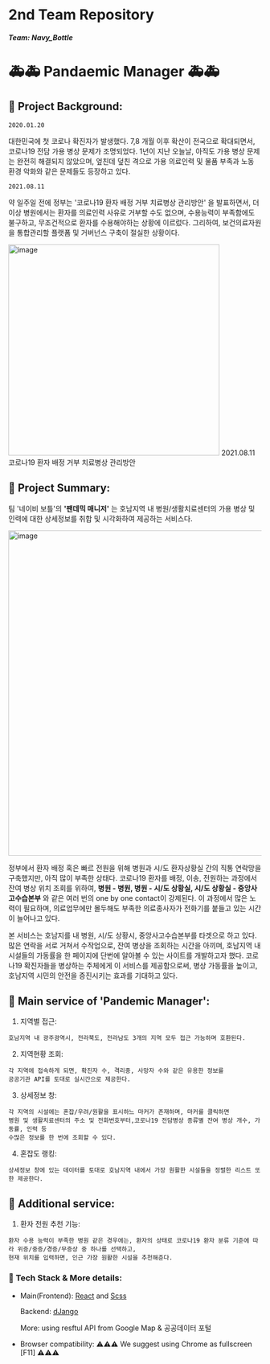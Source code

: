 # 2nd Team Repository
##### Team: Navy_Bottle

# 🚑🚑 Pandaemic Manager 🚑🚑 

## 🏥 Project Background:
  ~~~ 
  2020.01.20 
  ~~~
  대한민국에 첫 코로나 확진자가 발생했다. 7,8 개월 이후 확산이 전국으로 확대되면서, 코로나19 전담 가용 병상 문제가 조명되었다. 
  1년이 지난 오늘날, 아직도 가용 병상 문제는 완전히 해결되지 않았으며, 엎친데 덮친 격으로 가용 의료인력 및 물품 부족과 노동 환경 악화와 같은 문제들도 등장하고 있다.
  
  ~~~ 
  2021.08.11 
  ~~~
  약 일주일 전에 정부는 '코로나19 환자 배정 거부 치료병상 관리방안' 을 발표하면서, 더 이상 병원에서는 환자를 의료인력 사유로 거부할 수도 없으며,
  수용능력이 부족함에도 불구하고, 무조건적으로 환자를 수용해야하는 상황에 이르렀다. 
  그리하여, 보건의료자원을 통합관리할 플랫폼 및 거버넌스 구축이 절실한 상황이다.
  
  <img width="420" alt="image" src="https://user-images.githubusercontent.com/80466587/129830970-a6dfaad7-6667-4082-b99d-9d3b1f082f83.png">
  2021.08.11 코로나19 환자 배정 거부 치료병상 관리방안

## 🏥 Project Summary:

  팀 '네이비 보틀'의 __'팬데믹 매니저'__ 는 
  호남지역 내 병원/생활치료센터의 가용 병상 및 인력에 대한 상세정보를 취합 및 시각화하여 제공하는 서비스다. 
  
  <img width="647" alt="image" src="https://user-images.githubusercontent.com/80466587/129831737-0c6c8b46-9f35-4b6a-8286-44d5bd1afa64.png">

  정부에서 환자 배정 혹은 빠르 전원을 위해 병원과 시/도 환자상황실 간의 직통 연락망을 구축했지만, 아직 많이 부족한 상태다.
  코로나19 환자를 배정, 이송, 전원하는 과정에서 잔여 병상 위치 조회를 위하여, **병원 - 병원, 병원 - 시/도 상황실, 시/도 상황실 - 중앙사고수습본부** 와 같은
  여러 번의 one by one contact이 강제된다. 이 과정에서 많은 노력이 필요하며, 의료업무에만 몰두해도 부족한 의료종사자가 전화기를 붙들고 있는 시간이 늘어나고 있다.
  
  본 서비스는 호남지를 내 병원, 시/도 상황시, 중앙사고수습본부를 타겟으로 하고 있다. 많은 연락을 서로 거쳐서 수작업으로, 잔여 병상을 조회하는 시간을 아끼며,
  호남지역 내 시설들의 가동률을 한 페이지에 단번에 알아볼 수 있는 사이트를 개발하고자 했다.
  코로나19 확진자들을 병상하는 주체에게 이 서비스를 제공함으로써, 병상 가동률을 높이고,
  호남지역 시민의 안전을 증진시키는 효과를 기대하고 있다.
  
## 🏥 Main service of 'Pandemic Manager':

  1. 지역별 접근:
  
    호남지역 내 광주광역시, 전라북도, 전라남도 3개의 지역 모두 접근 가능하며 호환된다.
    
  2. 지역현황 조회:

    각 지역에 접속하게 되면, 확진자 수, 격리중, 사망자 수와 같은 유용한 정보를
    공공기관 API를 토대로 실시간으로 제공한다.
    
  3. 상세정보 창:
  
    각 지역의 시설에는 혼잡/우려/원활을 표시하느 마커가 존재하며, 마커를 클릭하면
    병원 및 생활치료센터의 주소 및 전화번호부터,코로나19 전담병상 종류별 잔여 병상 개수, 가동률, 인력 등
    수많은 정보를 한 번에 조회할 수 있다.
    
  4. 혼잡도 랭킹:

    상세정보 창에 있는 데이터를 토대로 호남지역 내에서 가장 원활한 시설들을 정렬한 리스트 또한 제공한다.

## 🏥 Additional service: 

  1. 환자 전원 추천 기능:
  
    환자 수용 능력이 부족한 병원 같은 경우에는, 환자의 상태로 코로나19 환자 분류 기준에 따라 위증/중증/경증/무증상 중 하나를 선택하고,
    현재 위치를 입력하면, 인근 가장 원활한 시설을 추천해준다.

### 🏥 Tech Stack & More details:

  - Main(Frontend): 
    [React](https://ko.reactjs.org) and [Scss](https://sass-lang.com)
    
    Backend: 
    [dJango](https://www.djangoproject.com)
    
    More: using resftul API from Google Map & 공공데이터 포털
    
  - Browser compatibility: 
    ⚠️⚠️⚠️ We suggest using Chrome as fullscreen [F11] ⚠️⚠️⚠️
    
